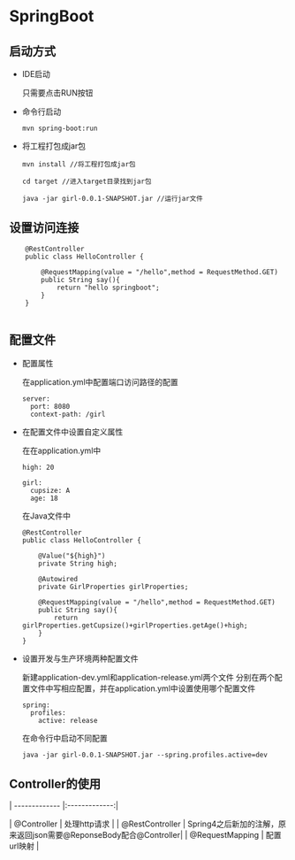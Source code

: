 # SpringBoot

## 启动方式

* IDE启动

    只需要点击RUN按钮

* 命令行启动

    ```
    mvn spring-boot:run
    ```

* 将工程打包成jar包
    ```
    mvn install //将工程打包成jar包
    
    cd target //进入target目录找到jar包
    
    java -jar girl-0.0.1-SNAPSHOT.jar //运行jar文件
    ```

## 设置访问连接

```
    @RestController
    public class HelloController {
    
        @RequestMapping(value = "/hello",method = RequestMethod.GET)
        public String say(){
            return "hello springboot";
        }
    }
    
```

## 配置文件

* 配置属性

    在application.yml中配置端口访问路径的配置

    ```
    server:
      port: 8080
      context-path: /girl
    ```

* 在配置文件中设置自定义属性

    在在application.yml中

    ```
    high: 20
    
    girl:
      cupsize: A
      age: 18
    ```

    在Java文件中

    ```
    @RestController
    public class HelloController {
    
        @Value("${high}")
        private String high;
    
        @Autowired
        private GirlProperties girlProperties;
    
        @RequestMapping(value = "/hello",method = RequestMethod.GET)
        public String say(){
            return girlProperties.getCupsize()+girlProperties.getAge()+high;
        }
    }
    ```

*  设置开发与生产环境两种配置文件

    新建application-dev.yml和application-release.yml两个文件
    分别在两个配置文件中写相应配置，并在application.yml中设置使用哪个配置文件

    ```
    spring:
      profiles:
        active: release  
    ```

    在命令行中启动不同配置

    ```
    java -jar girl-0.0.1-SNAPSHOT.jar --spring.profiles.active=dev
    ```
    
## Controller的使用


| ------------- |:-------------:|

| @Controller      | 处理http请求 |
| @RestController  | Spring4之后新加的注解，原来返回json需要@ReponseBody配合@Controller|
| @RequestMapping  | 配置url映射  |